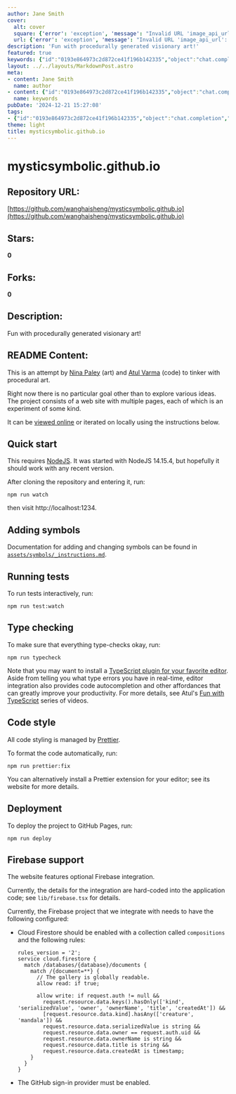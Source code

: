 ```yaml
---
author: Jane Smith
cover:
  alt: cover
  square: {'error': 'exception', 'message': "Invalid URL 'image_api_url': No scheme supplied. Perhaps you meant https://image_api_url?"}
  url: {'error': 'exception', 'message': "Invalid URL 'image_api_url': No scheme supplied. Perhaps you meant https://image_api_url?"}
description: 'Fun with procedurally generated visionary art!'
featured: true
keywords: {"id":"0193e864973c2d872ce41f196b142335","object":"chat.completion","created":1734770726,"model":"Qwen/Qwen2.5-7B-Instruct","choices":[{"index":0,"message":{"role":"assistant","content":"### Keywords:\n- Procedural Art\n- Visionary Art\n- Procedurally Generated Art\n- Web Site\n- Experiment\n- NodeJS\n- TypeScript\n- Prettier\n- GitHub Pages\n- Firebase\n- Cloud Firestore\n- Code Integration\n- Editor Support\n- Online Viewing\n\n### Tags:\n- Procedural Art Project\n- Artistic Experimentation\n- Code and Art Collaboration\n- Web Development\n- Interactive Art\n- Type Checking\n- Editor Integration\n- Online Accessibility\n- Local Development\n- Code Style Management\n- Deployment Tools\n- Firebase Integration\n- Art and Technology"},"finish_reason":"stop"}],"usage":{"prompt_tokens":801,"completion_tokens":126,"total_tokens":927},"system_fingerprint":""}
layout: ../../layouts/MarkdownPost.astro
meta:
- content: Jane Smith
  name: author
- content: {"id":"0193e864973c2d872ce41f196b142335","object":"chat.completion","created":1734770726,"model":"Qwen/Qwen2.5-7B-Instruct","choices":[{"index":0,"message":{"role":"assistant","content":"### Keywords:\n- Procedural Art\n- Visionary Art\n- Procedurally Generated Art\n- Web Site\n- Experiment\n- NodeJS\n- TypeScript\n- Prettier\n- GitHub Pages\n- Firebase\n- Cloud Firestore\n- Code Integration\n- Editor Support\n- Online Viewing\n\n### Tags:\n- Procedural Art Project\n- Artistic Experimentation\n- Code and Art Collaboration\n- Web Development\n- Interactive Art\n- Type Checking\n- Editor Integration\n- Online Accessibility\n- Local Development\n- Code Style Management\n- Deployment Tools\n- Firebase Integration\n- Art and Technology"},"finish_reason":"stop"}],"usage":{"prompt_tokens":801,"completion_tokens":126,"total_tokens":927},"system_fingerprint":""}
  name: keywords
pubDate: '2024-12-21 15:27:08'
tags:
- {"id":"0193e864973c2d872ce41f196b142335","object":"chat.completion","created":1734770726,"model":"Qwen/Qwen2.5-7B-Instruct","choices":[{"index":0,"message":{"role":"assistant","content":"### Keywords:\n- Procedural Art\n- Visionary Art\n- Procedurally Generated Art\n- Web Site\n- Experiment\n- NodeJS\n- TypeScript\n- Prettier\n- GitHub Pages\n- Firebase\n- Cloud Firestore\n- Code Integration\n- Editor Support\n- Online Viewing\n\n### Tags:\n- Procedural Art Project\n- Artistic Experimentation\n- Code and Art Collaboration\n- Web Development\n- Interactive Art\n- Type Checking\n- Editor Integration\n- Online Accessibility\n- Local Development\n- Code Style Management\n- Deployment Tools\n- Firebase Integration\n- Art and Technology"},"finish_reason":"stop"}],"usage":{"prompt_tokens":801,"completion_tokens":126,"total_tokens":927},"system_fingerprint":""}
theme: light
title: mysticsymbolic.github.io
---
```


# mysticsymbolic.github.io

## Repository URL: 
[https://github.com/wanghaisheng/mysticsymbolic.github.io](https://github.com/wanghaisheng/mysticsymbolic.github.io)

## Stars: 
**0**

## Forks: 
**0**

## Description: 
Fun with procedurally generated visionary art!

## README Content: 
This is an attempt by [Nina Paley][] (art) and [Atul Varma][] (code) to tinker
with procedural art.

Right now there is no particular goal other than to explore various ideas.
The project consists of a web site with multiple pages, each of which is
an experiment of some kind.

It can be [viewed online][] or iterated on locally using the instructions below.

## Quick start

This requires [NodeJS][].  It was started with
NodeJS 14.15.4, but hopefully it should work with
any recent version.

After cloning the repository and entering it, run:

```
npm run watch
```

then visit http://localhost:1234.

## Adding symbols

Documentation for adding and changing symbols can be found in [`assets/symbols/_instructions.md`](assets/symbols/_instructions.md).

## Running tests

To run tests interactively, run:

```
npm run test:watch
```

## Type checking

To make sure that everything type-checks okay, run:

```
npm run typecheck
```

Note that you may want to install a [TypeScript plugin for your favorite editor][ts-editor].  Aside from telling you what type errors you have in real-time, editor integration also provides code autocompletion and other affordances that can greatly improve your productivity. For more details, see Atul's [Fun with TypeScript][] series of videos.

[ts-editor]: https://github.com/Microsoft/TypeScript/wiki/TypeScript-Editor-Support
[Fun with TypeScript]: https://www.youtube.com/playlist?list=PL79r88piDzwZVwCI_26T3ZjC3xKvQLgjh

## Code style

All code styling is managed by [Prettier][].

To format the code automatically, run:

```
npm run prettier:fix
```

You can alternatively install a Prettier extension for your editor; see its website for more details.

[Prettier]: https://prettier.io/

## Deployment

To deploy the project to GitHub Pages, run:

```
npm run deploy
```

## Firebase support

The website features optional Firebase integration.

Currently, the details for the integration are hard-coded
into the application code; see `lib/firebase.tsx` for details.

Currently, the Firebase project that we integrate with needs
to have the following configured:

* Cloud Firestore should be enabled with a collection called
  `compositions` and the following rules:

  ```
  rules_version = '2';
  service cloud.firestore {
    match /databases/{database}/documents {
      match /{document=**} {
        // The gallery is globally readable.
        allow read: if true;

        allow write: if request.auth != null &&
          request.resource.data.keys().hasOnly(['kind', 'serializedValue', 'owner', 'ownerName', 'title', 'createdAt']) &&
          [request.resource.data.kind].hasAny(['creature', 'mandala']) &&
          request.resource.data.serializedValue is string &&
          request.resource.data.owner == request.auth.uid &&
          request.resource.data.ownerName is string &&
          request.resource.data.title is string &&
          request.resource.data.createdAt is timestamp;
      }
    }
  }
  ```

* The GitHub sign-in provider must be enabled.

[NodeJS]: https://nodejs.org/en/
[Nina Paley]: https://blog.ninapaley.com/
[Atul Varma]: https://portfolio.toolness.org/
[viewed online]: https://mysticsymbolic.art/

